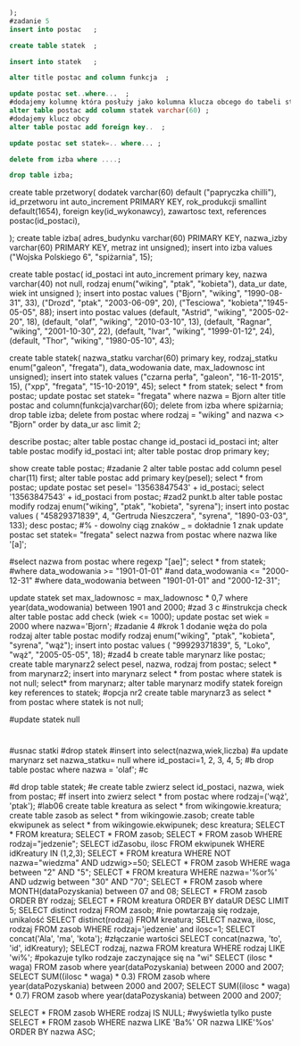 
```sql
);
#zadanie 5
insert into postac   ;

create table statek  ;

insert into statek   ;

alter title postac and column funkcja  ;

update postac set..where...  ;
#dodajemy kolumnę która posłuży jako kolumna klucza obcego do tabeli statek
alter table postac add column statek varchar(60) ;
#dodajemy klucz obcy
alter table postac add foreign key..  ;

update postac set statek=.. where... ;

delete from izba where ....;

drop table izba;
```

create table przetwory(
dodatek varchar(60) default ("papryczka chilli"),
id_przetworu int auto_increment PRIMARY KEY,
rok_produkcji smallint default(1654),
foreign key(id_wykonawcy),
zawartosc text,
references postac(id_postaci),

);
create table izba(
adres_budynku varchar(60) PRIMARY KEY,
nazwa_izby varchar(60) PRIMARY KEY,
metraz int unsigned);
insert into izba values
("Wojska Polskiego 6", "spiżarnia", 15);

create table postac(
id_postaci int auto_increment primary key,
nazwa varchar(40) not null,
rodzaj enum("wiking", "ptak", "kobieta"),
data_ur date,
wiek int unsigned
);
insert into postac values
("Bjorn", "wiking", "1990-08-31", 33),
("Drozd", "ptak", "2003-06-09", 20),
("Tesciowa", "kobieta","1945-05-05", 88);
insert into postac values
(default, "Astrid", "wiking", "2005-02-20", 18),
(default, "olaf", "wiking", "2010-03-10", 13),
(default, "Ragnar", "wiking", "2001-10-30", 22),
(default, "Ivar", "wiking", "1999-01-12", 24),
(default, "Thor", "wiking", "1980-05-10", 43);

create table statek(
nazwa_statku varchar(60) primary key,
rodzaj_statku enum("galeon", "fregata"),
data_wodowania date,
max_ladownosc int unsigned);
insert into statek values
("czarna perła", "galeon", "16-11-2015", 15),
("xpp", "fregata", "15-10-2019", 45);
select * from statek;
select * from postac;
update postac set statek= "fregata" where nazwa = Bjorn
alter title postac and column(funkcja)varchar(60);
delete from izba where spiżarnia;
drop table izba;
delete from postac 
where rodzaj = "wiking" 
and nazwa <> "Bjorn"
order by data_ur asc limit 2;

describe postac;
alter table postac change id_postaci id_postaci int;
alter table postac modify id_postaci int;
alter table postac drop primary key;

show create table postac;
#zadanie 2
alter table postac add column pesel char(11) first;
alter table postac add primary key(pesel);
select * from postac;
update postac set pesel= '13563847543' + id_postaci;
select '13563847543' + id_postaci from postac;
#zad2 punkt.b 
alter table postac modify rodzaj enum("wiking", "ptak", "kobieta", "syrena");
insert into postac values
( "45829371839", 4, "Gertruda Nieszczera", "syrena", "1890-03-03", 133);
desc postac;
#% - dowolny ciąg znaków _ = dokładnie 1 znak
update postac set statek= "fregata"
select nazwa from postac where nazwa like '[a]';

#select nazwa from postac where regexp "[ae]";
select * from statek;
#where data_wodowania >= "1901-01-01"
#and data_wodowania <= "2000-12-31"
#where data_wodowania between "1901-01-01" and "2000-12-31";

update statek
set max_ladownosc = max_ladownosc * 0,7
where year(data_wodowania)
between 1901 and 2000;
#zad 3 c 
#instrukcja check 
alter table postac add check (wiek <= 1000);
update postac set wiek = 2000 where nazwa='Bjorn';
#zadanie 4
#krok 1 dodanie węża do pola rodzaj
alter table postac modify rodzaj enum("wiking", "ptak", "kobieta", "syrena", "wąż");
insert into postac values
( "99929371839", 5, "Loko", "wąż", "2005-05-05", 18);
#zad4 b 
create table marynarz like postac;
create table marynarz2
select pesel, nazwa, rodzaj from postac;
select * from marynarz2;
insert into marynarz select * from postac
where statek is not null;
select* from marynarz;
alter table marynarz modify statek foreign key references to statek;
#opcja nr2
create table marynarz3 as select * from postac
where statek is not null;

#update statek null
#
#usnac statki
#drop statek
#insert into select(nazwa,wiek,liczba)
#a 
update marynarz set nazwa_statku= null where id_postaci=1, 2, 3, 4, 5;
#b 
drop table postac where nazwa = 'olaf';
#c 

#d 
drop table statek;
#e
create table zwierz select id_postaci, nazwa, wiek from postac;
#f 
insert into zwierz select * from postac 
where rodzaj=('wąż', 'ptak');
#lab06
create table kreatura as select * from wikingowie.kreatura;
create table zasob as select * from wikingowie.zasob;
create table ekwipunek as select * from wikingowie.ekwipunek;
desc kreatura;
SELECT * FROM kreatura;
SELECT * FROM zasob;
SELECT * FROM zasob WHERE rodzaj="jedzenie";
SELECT idZasobu, ilosc FROM ekwipunek WHERE idKreatury IN (1,2,3);
SELECT * FROM kreatura WHERE NOT nazwa="wiedzma" AND udzwig>=50;
SELECT * FROM zasob WHERE waga between "2" AND "5";
SELECT * FROM kreatura WHERE nazwa='%or%' AND udzwig between "30" AND "70";
SELECT * FROM zasob where MONTH(dataPozyskania) between 07 and 08;
SELECT * FROM zasob ORDER BY rodzaj;
SELECT * FROM kreatura ORDER BY dataUR DESC LIMIT 5;
SELECT distinct rodzaj FROM zasob; #nie powtarzają się rodzaje, unikalość
SELECT distinct(rodzaj) FROM kreatura;
SELECT nazwa, ilosc, rodzaj FROM zasob WHERE rodzaj='jedzenie' and ilosc=1;
SELECT concat('Ala', 'ma', 'kota');   #złączanie wartości
SELECT concat(nazwa, 'to', 'id', idKreatury);
SELECT rodzaj, nazwa FROM kreatura WHERE rodzaj LIKE 'wi%'; #pokazuje tylko rodzaje zaczynające się na "wi"
SELECT (ilosc * waga) FROM zasob
where year(dataPozyskania)
between 2000 and 2007;
SELECT SUM((ilosc * waga) * 0.3) FROM zasob
where year(dataPozyskania)
between 2000 and 2007;
SELECT SUM((ilosc * waga) * 0.7) FROM zasob
where year(dataPozyskania)
between 2000 and 2007;

SELECT * FROM zasob WHERE rodzaj IS NULL; #wyświetla tylko puste
SELECT * FROM zasob WHERE nazwa LIKE 'Ba%' OR nazwa LIKE'%os' ORDER BY nazwa ASC;


